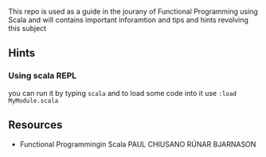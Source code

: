 This repo is used as a guide in the jourany of Functional Programming using Scala
and will contains important inforamtion and tips and hints revolving this subject

## Hints

### Using scala REPL
you can run it by typing `scala` and to load some code into it use `:load MyModule.scala`


## Resources
- Functional Programmingin Scala
PAUL CHIUSANO
RÚNAR BJARNASON
